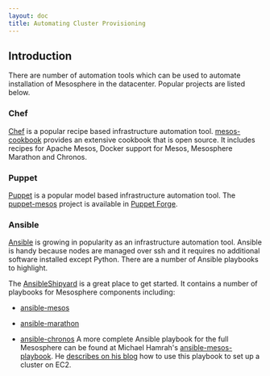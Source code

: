 ```yaml
---
layout: doc
title: Automating Cluster Provisioning
---
```


## Introduction

There are number of automation tools which can be used to automate installation of Mesosphere in the datacenter. Popular projects are listed below.

### Chef

[Chef](http://www.getchef.com/chef/) is a popular recipe based infrastructure automation tool.  [mesos-cookbook](https://github.com/mdsol/mesos_cookbook) provides an extensive cookbook that is open source.  It includes recipes for Apache Mesos, Docker support for Mesos, Mesosphere Marathon and Chronos.

### Puppet

[Puppet](http://puppetlabs.com/) is a popular model based infrastructure automation tool.  The [puppet-mesos](https://github.com/deric/puppet-mesos) project is available in [Puppet Forge](https://forge.puppetlabs.com/deric/mesos).

### Ansible

[Ansible](http://www.ansible.com/home) is growing in popularity as an infrastructure automation tool. Ansible is handy because nodes are managed  over ssh and it requires no additional software installed except Python. There are a number of Ansible playbooks to highlight.

The [AnsibleShipyard](https://github.com/AnsibleShipyard) is a great place to get started.  It contains a number of playbooks for Mesosphere components including:

* [ansible-mesos](https://github.com/AnsibleShipyard/ansible-mesos)
* [ansible-marathon](https://github.com/AnsibleShipyard/ansible-marathon)

* [ansible-chronos](https://github.com/AnsibleShipyard/ansible-chronos)
A more complete Ansible playbook for the full Mesosphere can be found at Michael Hamrah's [ansible-mesos-playbook](https://github.com/mhamrah/ansible-mesos-playbook).  He [describes on his blog](http://blog.michaelhamrah.com/2014/06/setting-up-a-multi-node-mesos-cluster-running-docker-haproxy-and-marathon-with-ansible/) how to use this playbook to set up a cluster on EC2.

